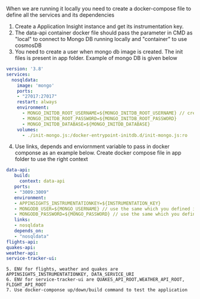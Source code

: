 When we are running it locally you need to create a docker-compose file to define all the services and its dependencies
1. Create a Application Insight instance and get its instrumentation key.
2. The data-api container docker file should pass the parameter in CMD  as "local" to connect to Mongo DB running locally and "container" to use cosmosDB
3. You need to create a user when mongo db image is created. The init files is present in app folder.  Example of mongo DB is given below

```yaml
version: '3.8'
services:
  nosqldata:
    image: 'mongo'
    ports:
    - "27017:27017"
    restart: always
    environment:
      - MONGO_INITDB_ROOT_USERNAME=${MONGO_INITDB_ROOT_USERNAME} // create .env file to read from enviornment
      - MONGO_INITDB_ROOT_PASSWORD=${MONGO_INITDB_ROOT_PASSWORD}
      - MONGO_INITDB_DATABASE=${MONGO_INITDB_DATABASE}
    volumes: 
      - ./init-mongo.js:/docker-entrypoint-initdb.d/init-mongo.js:ro
  ```
 4. Use links, depends and enviornment variable to pass in docker componse as an example below. Create docker compose file in app folder to use the right context
 
 ```yaml
 data-api:
    build: 
      context: data-api
    ports:
    - "3009:3009"
    environment:
    - APPINSIGHTS_INSTRUMENTATIONKEY=${INSTRUMENTATION_KEY} 
    - MONGODB_USER=${MONGO_USERNAME} // use the same which you defined in init-mongo.js
    - MONGODB_PASSWORD=${MONGO_PASSWORD} // use the same which you defined in init-mongo.js
    links: 
    - nosqldata
    depends_on: 
    - "nosqldata"
 flights-api:
 quakes-api:
 weather-api:
 service-tracker-ui:
   ```
    5. ENV for flights, weather and quakes are APPINSIGHTS_INSTRUMENTATIONKEY, DATA_SERVICE_URI
    6. ENV for service-tracker-ui are QUAKES_API_ROOT,WEATHER_API_ROOT, FLIGHT_API_ROOT
    7. Use docker-componse up/down/build command to test the application
    
    
